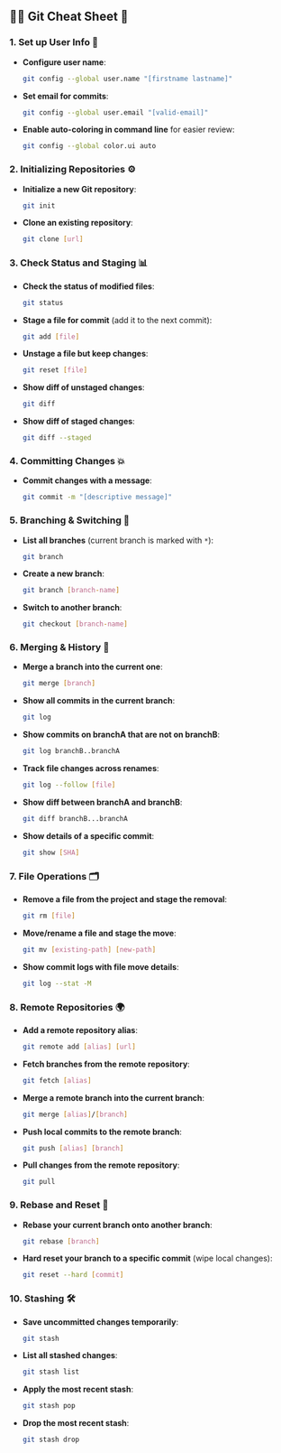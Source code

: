 ## 🧑‍💻 **Git Cheat Sheet** 🚀

### 1. **Set up User Info 📝**

* **Configure user name**:

  ```bash
  git config --global user.name "[firstname lastname]"
  ```
* **Set email for commits**:

  ```bash
  git config --global user.email "[valid-email]"
  ```
* **Enable auto-coloring in command line** for easier review:

  ```bash
  git config --global color.ui auto
  ```

### 2. **Initializing Repositories ⚙️**

* **Initialize a new Git repository**:

  ```bash
  git init
  ```
* **Clone an existing repository**:

  ```bash
  git clone [url]
  ```

### 3. **Check Status and Staging 📊**

* **Check the status of modified files**:

  ```bash
  git status
  ```
* **Stage a file for commit** (add it to the next commit):

  ```bash
  git add [file]
  ```
* **Unstage a file but keep changes**:

  ```bash
  git reset [file]
  ```
* **Show diff of unstaged changes**:

  ```bash
  git diff
  ```
* **Show diff of staged changes**:

  ```bash
  git diff --staged
  ```

### 4. **Committing Changes 💥**

* **Commit changes with a message**:

  ```bash
  git commit -m "[descriptive message]"
  ```

### 5. **Branching & Switching 📂**

* **List all branches** (current branch is marked with `*`):

  ```bash
  git branch
  ```
* **Create a new branch**:

  ```bash
  git branch [branch-name]
  ```
* **Switch to another branch**:

  ```bash
  git checkout [branch-name]
  ```

### 6. **Merging & History 🔄**

* **Merge a branch into the current one**:

  ```bash
  git merge [branch]
  ```
* **Show all commits in the current branch**:

  ```bash
  git log
  ```
* **Show commits on branchA that are not on branchB**:

  ```bash
  git log branchB..branchA
  ```
* **Track file changes across renames**:

  ```bash
  git log --follow [file]
  ```
* **Show diff between branchA and branchB**:

  ```bash
  git diff branchB...branchA
  ```
* **Show details of a specific commit**:

  ```bash
  git show [SHA]
  ```

### 7. **File Operations 🗂️**

* **Remove a file from the project and stage the removal**:

  ```bash
  git rm [file]
  ```
* **Move/rename a file and stage the move**:

  ```bash
  git mv [existing-path] [new-path]
  ```
* **Show commit logs with file move details**:

  ```bash
  git log --stat -M
  ```

### 8. **Remote Repositories 🌍**

* **Add a remote repository alias**:

  ```bash
  git remote add [alias] [url]
  ```
* **Fetch branches from the remote repository**:

  ```bash
  git fetch [alias]
  ```
* **Merge a remote branch into the current branch**:

  ```bash
  git merge [alias]/[branch]
  ```
* **Push local commits to the remote branch**:

  ```bash
  git push [alias] [branch]
  ```
* **Pull changes from the remote repository**:

  ```bash
  git pull
  ```

### 9. **Rebase and Reset 🔄**

* **Rebase your current branch onto another branch**:

  ```bash
  git rebase [branch]
  ```
* **Hard reset your branch to a specific commit** (wipe local changes):

  ```bash
  git reset --hard [commit]
  ```

### 10. **Stashing 🛠️**

* **Save uncommitted changes temporarily**:

  ```bash
  git stash
  ```
* **List all stashed changes**:

  ```bash
  git stash list
  ```
* **Apply the most recent stash**:

  ```bash
  git stash pop
  ```
* **Drop the most recent stash**:

  ```bash
  git stash drop
  ```
